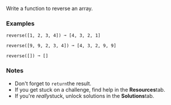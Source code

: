 Write a function to reverse an array.


### Examples ###
    reverse([1, 2, 3, 4]) ➞ [4, 3, 2, 1]

    reverse([9, 9, 2, 3, 4]) ➞ [4, 3, 2, 9, 9]

    reverse([]) ➞ []


### Notes ###
*   Don't forget to `return`the result.
*   If you get stuck on a challenge, find help in the **Resources**tab.
*   If you're *really*stuck, unlock solutions in the **Solutions**tab.